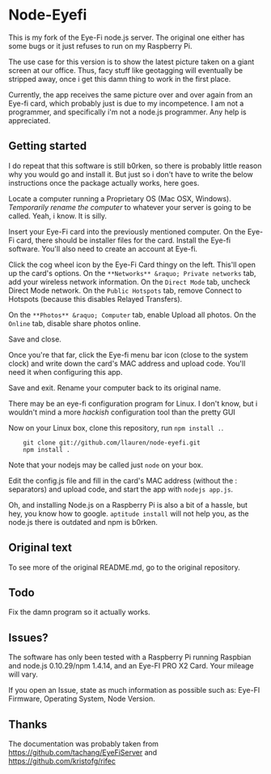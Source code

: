# Node-Eyefi

This is my fork of the Eye-Fi node.js server. The original one either has some bugs or it just
refuses to run on my Raspberry Pi.

The use case for this version is to show the latest picture taken on a giant screen at our office.
Thus, facy stuff like geotagging will eventually be stripped away, once i get this damn thing to
work in the first place.

Currently, the app receives the same picture over and over again from an Eye-fi card, which probably 
just is due to my incompetence. I am not a programmer, and specifically i'm not a node.js programmer.
Any help is appreciated.

## Getting started

I do repeat that this software is still b0rken, so there is probably little reason why you would go
and install it. But just so i don't have to write the below instructions once the package actually
works, here goes.

Locate a computer running a Proprietary OS (Mac OSX, Windows). *Temporarily rename the computer* to
whatever your server is going to be called. Yeah, i know. It is silly. 

Insert your Eye-Fi card into  the previously mentioned computer. On the Eye-Fi card, there should be 
installer files for the card. Install the Eye-fi software. You'll also need to create an account at Eye-fi. 

Click the cog wheel icon by the Eye-Fi Card thingy on the left. This'll open up the card's options.
On the `**Networks** &raquo; Private networks` tab, add your wireless network information. On the `Direct
Mode` tab, uncheck Direct Mode network. On the `Public Hotspots` tab, remove Connect to Hotspots 
(because this disables Relayed Transfers). 

On the `**Photos** &raquo; Computer` tab, enable Upload all photos. On the `Online` tab, disable share
photos online. 

Save and close. 

Once you're that far, click the Eye-fi menu bar icon (close to the system clock) and write down the 
card's MAC address and upload code. You'll need it when configuring this app. 

Save and exit. Rename your computer back to its original name.

There may be an eye-fi configuration program for Linux. I don't know, but i wouldn't mind a more
*hackish* configuration tool than the pretty GUI


Now on your Linux box, clone this repository, run `npm install .`. 


```
    git clone git://github.com/llauren/node-eyefi.git
    npm install .
```

Note that your nodejs may be called just `node` on your box.

Edit the config.js file and fill in the card's MAC address (without the : separators) and upload code, 
and start the app with `nodejs app.js`.

Oh, and installing Node.js on a Raspberry Pi is also a bit of a hassle, but hey, you know how to
google. `aptitude install` will not help you, as the node.js there is outdated and npm is b0rken.

## Original text

To see more of the original README.md, go to the original repository.

## Todo

Fix the damn program so it actually works.

## Issues?

The software has only been tested with a Raspberry Pi running Raspbian and node.js 0.10.29/npm 1.4.14, 
and an Eye-FI PRO X2 Card. Your mileage will vary.

If you open an Issue, state as much information as possible such as: Eye-FI Firmware, Operating System, Node Version.

## Thanks

The documentation was probably taken from https://github.com/tachang/EyeFiServer and https://github.com/kristofg/rifec
